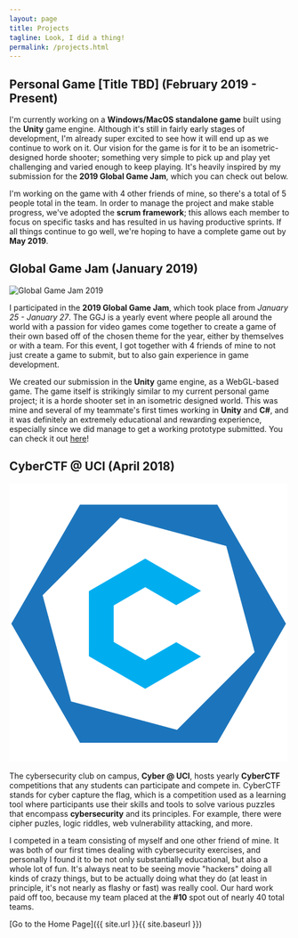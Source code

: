 ```yaml
---
layout: page
title: Projects
tagline: Look, I did a thing!
permalink: /projects.html
---
```


## Personal Game [Title TBD] (February 2019 - Present)
I'm currently working on a **Windows/MacOS standalone game** built using the **Unity** game engine. Although it's still in fairly early stages of development, I'm already super excited to see how it will end up as we continue to work on it. Our vision for the game is for it to be an isometric-designed horde shooter; something very simple to pick up and play yet challenging and varied enough to keep playing. It's heavily inspired by my submission for the **2019 Global Game Jam**, which you can check out below.

I'm working on the game with 4 other friends of mine, so there's a total of 5 people total in the team. In order to manage the project and make stable progress, we've adopted the **scrum framework**; this allows each member to focus on specific tasks and has resulted in us having productive sprints. If all things continue to go well, we're hoping to have a complete game out by **May 2019**.


## Global Game Jam (January 2019)
![Global Game Jam 2019](https://www.su.edu/wp-content/uploads/2019/01/ggj18_fb_eventheader_1920x1080px.jpg)

I participated in the **2019 Global Game Jam**, which took place from *January 25 - January 27*. The GGJ is a yearly event where people all around the world with a passion for video games come together to create a game of their own based off of the chosen theme for the year, either by themselves or with a team. For this event, I got together with 4 friends of mine to not just create a game to submit, but to also gain experience in game development.

We created our submission in the **Unity** game engine, as a WebGL-based game. The game itself is strikingly similar to my current personal game project; it is a horde shooter set in an isometric designed world. This was mine and several of my teammate's first times working in **Unity** and **C#**, and it was definitely an extremely educational and rewarding experience, especially since we did manage to get a working prototype submitted. You can check it out [here](https://globalgamejam.org/2019/games/alone-dark-0)!


## CyberCTF @ UCI (April 2018)
![CyberCTF 2018](/assets/pictures/Cyber@UCI_logo.png)

The cybersecurity club on campus, **Cyber @ UCI**, hosts yearly **CyberCTF** competitions that any students can participate and compete in. CyberCTF stands for cyber capture the flag, which is a competition used as a learning tool where participants use their skills and tools to solve various puzzles that encompass **cybersecurity** and its principles. For example, there were cipher puzles, logic riddles, web vulnerability attacking, and more.

I competed in a team consisting of myself and one other friend of mine. It was both of our first times dealing with cybersecurity exercises, and personally I found it to be not only substantially educational, but also a whole lot of fun. It's always neat to be seeing movie "hackers" doing all kinds of crazy things, but to be actually doing what they do (at least in principle, it's not nearly as flashy or fast) was really cool. Our hard work paid off too, because my team placed at the **\#10** spot out of nearly 40 total teams.


[Go to the Home Page]({{ site.url }}{{ site.baseurl }})
